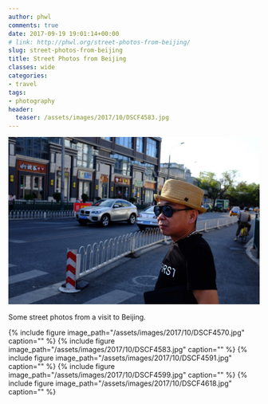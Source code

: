 ```yaml
---
author: phwl
comments: true
date: 2017-09-19 19:01:14+00:00
# link: http://phwl.org/street-photos-from-beijing/
slug: street-photos-from-beijing
title: Street Photos from Beijing
classes: wide
categories:
- travel
tags:
- photography
header:
  teaser: /assets/images/2017/10/DSCF4583.jpg
---
```


![](/assets/images/2017/10/DSCF4583.jpg)

Some street photos from a visit to Beijing.

{% include figure image_path="/assets/images/2017/10/DSCF4570.jpg" caption="" %}
{% include figure image_path="/assets/images/2017/10/DSCF4583.jpg" caption="" %}
{% include figure image_path="/assets/images/2017/10/DSCF4591.jpg" caption="" %}
{% include figure image_path="/assets/images/2017/10/DSCF4599.jpg" caption="" %}
{% include figure image_path="/assets/images/2017/10/DSCF4618.jpg" caption="" %}
